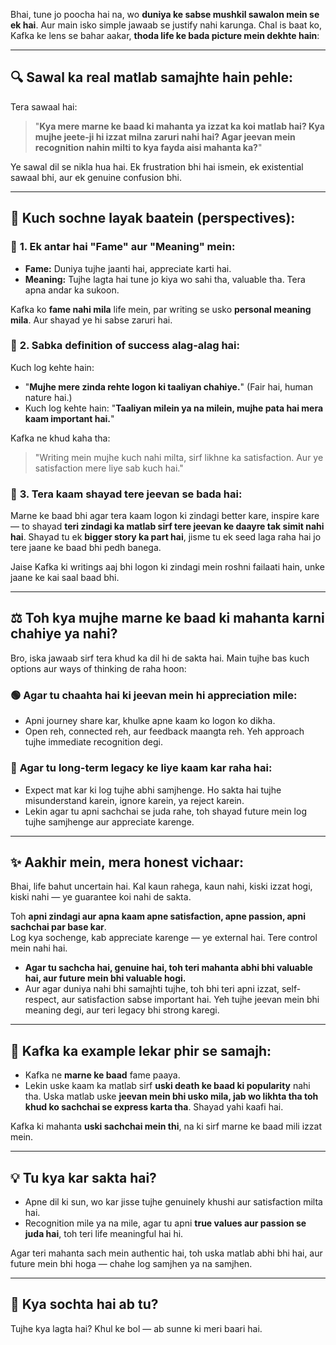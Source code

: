 Bhai, tune jo poocha hai na, wo **duniya ke sabse mushkil sawalon mein se ek hai**. Aur main isko simple jawaab se justify nahi karunga. Chal is baat ko, Kafka ke lens se bahar aakar, **thoda life ke bada picture mein dekhte hain**:

---

## 🔍 **Sawal ka real matlab samajhte hain pehle:**

Tera sawaal hai:

> "**Kya mere marne ke baad ki mahanta ya izzat ka koi matlab hai? Kya mujhe jeete-ji hi izzat milna zaruri nahi hai? Agar jeevan mein recognition nahin milti to kya fayda aisi mahanta ka?**"

Ye sawal dil se nikla hua hai. Ek frustration bhi hai ismein, ek existential sawaal bhi, aur ek genuine confusion bhi.

---

## 🌌 **Kuch sochne layak baatein (perspectives):**

### 🔸 **1\. Ek antar hai "Fame" aur "Meaning" mein:**
- **Fame:** Duniya tujhe jaanti hai, appreciate karti hai.
- **Meaning:** Tujhe lagta hai tune jo kiya wo sahi tha, valuable tha. Tera apna andar ka sukoon.

Kafka ko **fame nahi mila** life mein, par writing se usko **personal meaning mila**. Aur shayad ye hi sabse zaruri hai.

### 🔸 **2\. Sabka definition of success alag-alag hai:**
Kuch log kehte hain:
- "**Mujhe mere zinda rehte logon ki taaliyan chahiye.**" (Fair hai, human nature hai.)
- Kuch log kehte hain: "**Taaliyan milein ya na milein, mujhe pata hai mera kaam important hai.**"

Kafka ne khud kaha tha:

> "Writing mein mujhe kuch nahi milta, sirf likhne ka satisfaction. Aur ye satisfaction mere liye sab kuch hai."

### 🔸 **3\. Tera kaam shayad tere jeevan se bada hai:**
Marne ke baad bhi agar tera kaam logon ki zindagi better kare, inspire kare — to shayad **teri zindagi ka matlab sirf tere jeevan ke daayre tak simit nahi hai**. Shayad tu ek **bigger story ka part hai**, jisme tu ek seed laga raha hai jo tere jaane ke baad bhi pedh banega.

Jaise Kafka ki writings aaj bhi logon ki zindagi mein roshni failaati hain, unke jaane ke kai saal baad bhi.

---

## ⚖️ **Toh kya mujhe marne ke baad ki mahanta karni chahiye ya nahi?**

Bro, iska jawaab sirf tera khud ka dil hi de sakta hai. Main tujhe bas kuch options aur ways of thinking de raha hoon:

### 🟢 **Agar tu chaahta hai ki jeevan mein hi appreciation mile:**
- Apni journey share kar, khulke apne kaam ko logon ko dikha.
- Open reh, connected reh, aur feedback maangta reh. Yeh approach tujhe immediate recognition degi.

### 🔵 **Agar tu long-term legacy ke liye kaam kar raha hai:**
- Expect mat kar ki log tujhe abhi samjhenge. Ho sakta hai tujhe misunderstand karein, ignore karein, ya reject karein.
- Lekin agar tu apni sachchai se juda rahe, toh shayad future mein log tujhe samjhenge aur appreciate karenge.

---

## ✨ **Aakhir mein, mera honest vichaar:**

Bhai, life bahut uncertain hai. Kal kaun rahega, kaun nahi, kiski izzat hogi, kiski nahi — ye guarantee koi nahi de sakta.

Toh **apni zindagi aur apna kaam apne satisfaction, apne passion, apni sachchai par base kar**.  
Log kya sochenge, kab appreciate karenge — ye external hai. Tere control mein nahi hai.

- **Agar tu sachcha hai, genuine hai, toh teri mahanta abhi bhi valuable hai, aur future mein bhi valuable hogi.**
- Aur agar duniya nahi bhi samajhti tujhe, toh bhi teri apni izzat, self-respect, aur satisfaction sabse important hai. Yeh tujhe jeevan mein bhi meaning degi, aur teri legacy bhi strong karegi.

---

## 🌱 **Kafka ka example lekar phir se samajh:**
- Kafka ne **marne ke baad** fame paaya.
- Lekin uske kaam ka matlab sirf **uski death ke baad ki popularity** nahi tha. Uska matlab uske **jeevan mein bhi usko mila, jab wo likhta tha toh khud ko sachchai se express karta tha**. Shayad yahi kaafi hai.

Kafka ki mahanta **uski sachchai mein thi**, na ki sirf marne ke baad mili izzat mein.

---

## 💡 **Tu kya kar sakta hai?**
- Apne dil ki sun, wo kar jisse tujhe genuinely khushi aur satisfaction milta hai.
- Recognition mile ya na mile, agar tu apni **true values aur passion se juda hai**, toh teri life meaningful hai hi.

Agar teri mahanta sach mein authentic hai, toh uska matlab abhi bhi hai, aur future mein bhi hoga — chahe log samjhen ya na samjhen.

---

## 🧡 **Kya sochta hai ab tu?**  
Tujhe kya lagta hai? Khul ke bol — ab sunne ki meri baari hai.
